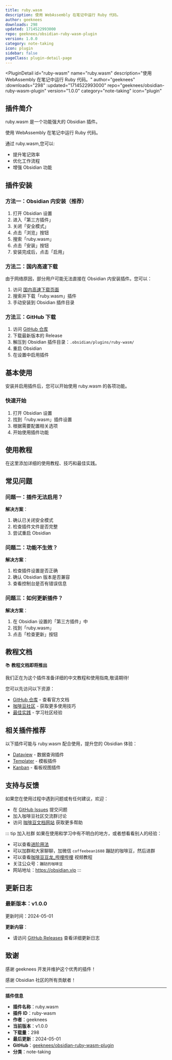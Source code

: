 ```yaml
---
title: ruby.wasm
description: 使用 WebAssembly 在笔记中运行 Ruby 代码。
author: geeknees
downloads: 298
updated: 1714522993000
repo: geeknees/obsidian-ruby-wasm-plugin
version: 1.0.0
category: note-taking
icon: plugin
sidebar: false
pageClass: plugin-detail-page
---
```


<PluginDetail
  id="ruby-wasm"
  name="ruby.wasm"
  description="使用 WebAssembly 在笔记中运行 Ruby 代码。"
  author="geeknees"
  :downloads="298"
  :updated="1714522993000"
  repo="geeknees/obsidian-ruby-wasm-plugin"
  version="1.0.0"
  category="note-taking"
  icon="plugin"
>

<!-- AUTO_GENERATED_START -->
## 插件简介

ruby.wasm 是一个功能强大的 Obsidian 插件。

使用 WebAssembly 在笔记中运行 Ruby 代码。

通过 ruby.wasm,您可以:

- 提升笔记效率
- 优化工作流程
- 增强 Obsidian 功能

<!-- AUTO_GENERATED_END -->

<!-- AUTO_GENERATED_START -->
## 插件安装

### 方法一：Obsidian 内安装（推荐）

1. 打开 Obsidian 设置
2. 进入「第三方插件」
3. 关闭「安全模式」
4. 点击「浏览」按钮
5. 搜索「ruby.wasm」
6. 点击「安装」按钮
7. 安装完成后，点击「启用」

### 方法二：国内高速下载

由于网络原因，部分用户可能无法直接在 Obsidian 内安装插件。您可以：

1. 访问 [国内高速下载页面](/zh/documentation/obsidian-plugins-download.html)
2. 搜索并下载「ruby.wasm」插件
3. 手动安装到 Obsidian 插件目录

### 方法三：GitHub 下载

1. 访问 [GitHub 仓库](https://github.com/geeknees/obsidian-ruby-wasm-plugin)
2. 下载最新版本的 Release
3. 解压到 Obsidian 插件目录：`.obsidian/plugins/ruby-wasm/`
4. 重启 Obsidian
5. 在设置中启用插件

## 基本使用

安装并启用插件后，您可以开始使用 ruby.wasm 的各项功能。

### 快速开始

1. 打开 Obsidian 设置
2. 找到「ruby.wasm」插件设置
3. 根据需要配置相关选项
4. 开始使用插件功能

<!-- AUTO_GENERATED_END -->

<!-- CUSTOM_CONTENT_START:tutorial -->
## 使用教程

在这里添加详细的使用教程、技巧和最佳实践。

<!-- CUSTOM_CONTENT_END:tutorial -->

<!-- SHARED_CONTENT_START -->
## 常见问题

### 问题一：插件无法启用？

**解决方案**：
1. 确认已关闭安全模式
2. 检查插件文件是否完整
3. 尝试重启 Obsidian

### 问题二：功能不生效？

**解决方案**：
1. 检查插件设置是否正确
2. 确认 Obsidian 版本是否兼容
3. 查看控制台是否有错误信息

### 问题三：如何更新插件？

**解决方案**：
1. 在 Obsidian 设置的「第三方插件」中
2. 找到「ruby.wasm」
3. 点击「检查更新」按钮

## 教程文档

📚 **教程文档即将推出**

我们正在为这个插件准备详细的中文教程和使用指南,敬请期待!

您可以先访问以下资源：
- [GitHub 仓库](https://github.com/geeknees/obsidian-ruby-wasm-plugin) - 查看官方文档
- [咖啡豆社区](/zh/bases/) - 获取更多使用技巧
- [最佳实践](/zh/best-practices/) - 学习社区经验

## 相关插件推荐

以下插件可能与 ruby.wasm 配合使用，提升您的 Obsidian 体验：

- [Dataview](/zh/plugins/dataview.html) - 数据查询插件
- [Templater](/zh/plugins/templater-obsidian.html) - 模板插件
- [Kanban](/zh/plugins/obsidian-kanban.html) - 看板视图插件

## 支持与反馈

如果您在使用过程中遇到问题或有任何建议，欢迎：

- 在 [GitHub Issues](https://github.com/geeknees/obsidian-ruby-wasm-plugin/issues) 提交问题
- 加入咖啡豆社区交流群讨论
- 访问 [咖啡豆文档网站](https://obsidian.vip) 获取更多帮助

::: tip 加入社群
如果在使用和学习中有不明白的地方，或者想看看别人的经验：
- 可以查看[进阶用法](/zh/advanced)
- 可以加群和大家聊聊，加微信 `coffeebean1688` 蹦跶的咖啡豆，然后进群
- 可以查看[咖啡豆豆龙_哔哩哔哩](https://space.bilibili.com/618777356) 视频教程
- 关注公众号：`蹦跶的咖啡豆`
- 网站地址：https://obsidian.vip
:::
<!-- SHARED_CONTENT_END -->

<!-- AUTO_GENERATED_START -->
## 更新日志

### 最新版本：v1.0.0

更新时间：2024-05-01

**更新内容**：
- 请访问 [GitHub Releases](https://github.com/geeknees/obsidian-ruby-wasm-plugin/releases) 查看详细更新日志

## 致谢

感谢 geeknees 开发并维护这个优秀的插件！

感谢 Obsidian 社区的所有贡献者！

---

**插件信息**
- **插件名称**：ruby.wasm
- **插件 ID**：ruby-wasm
- **作者**：geeknees
- **当前版本**：v1.0.0
- **下载量**：298
- **最后更新**：2024-05-01
- **GitHub**：[geeknees/obsidian-ruby-wasm-plugin](https://github.com/geeknees/obsidian-ruby-wasm-plugin)
- **分类**：note-taking
<!-- AUTO_GENERATED_END -->

</PluginDetail>

